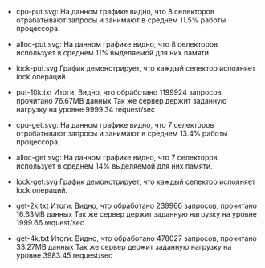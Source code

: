 * cpu-put.svg:
На данном графике видно, что 8 селекторов отрабатывают запросы и занимают в среднем 11.5% работы процессора.

* alloc-put.svg:
На данном графике видно, что 8 селекторов использует в среднем 11% выделяемой для них памяти.

* lock-put.svg
График демонстрирует, что каждый селектор исполняет lock операций.

* put-10k.txt
Итоги:
Видно, что обработано 1199924 запросов, прочитано 76.67MB данных
Так же сервер держит заданную нагрузку на уровне 9999.34 request/sec

* cpu-get.svg:
На данном графике видно, что 7 селекторов отрабатывают запросы и занимают в среднем 13.4% работы процессора.

* alloc-get.svg:
На данном графике видно, что 7 селекторов использует в среднем 14% выделяемой для них памяти.

* lock-get.svg
График демонстрирует, что каждый селектор исполняет lock операций.

* get-2k.txt
Итоги:
Видно, что обработано 239966 запросов, прочитано 16.63MB данных
Так же сервер держит заданную нагрузку на уровне 1999.66 request/sec

* get-4k.txt
Итоги:
Видно, что обработано 478027 запросов, прочитано 33.27MB данных
Так же сервер держит заданную нагрузку на уровне 3983.45 request/sec